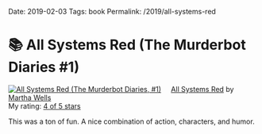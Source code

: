Date: 2019-02-03
Tags: book
Permalink: /2019/all-systems-red

# 📚 All Systems Red (The Murderbot Diaries #1)

<a href="https://www.goodreads.com/book/show/32758901-all-systems-red" style="float: left; padding-right: 20px"><img border="0" alt="All Systems Red (The Murderbot Diaries, #1)" src="https://images.gr-assets.com/books/1484171189m/32758901.jpg" /></a><a href="https://www.goodreads.com/book/show/32758901-all-systems-red">All Systems Red</a> by <a href="https://www.goodreads.com/author/show/87305.Martha_Wells">Martha Wells</a><br/>
My rating: <a href="https://www.goodreads.com/review/show/2701038164">4 of 5 stars</a>  


This was a ton of fun. A nice combination of action, characters, and humor.
